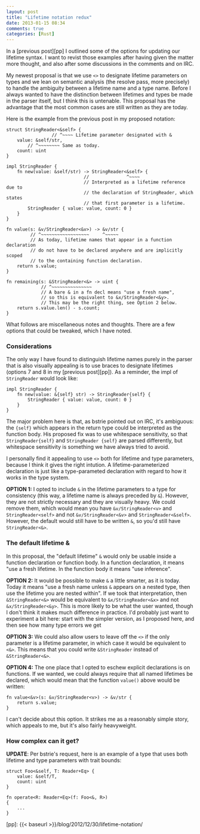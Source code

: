 ```yaml
---
layout: post
title: "Lifetime notation redux"
date: 2013-01-15 08:34
comments: true
categories: [Rust]
---
```


In a [previous post][pp] I outlined some of the options for updating our
lifetime syntax.  I want to revist those examples after having given
the matter more thought, and also after some discussions in the
comments and on IRC.

My newest proposal is that we use `<>` to designate lifetime
parameters on types and we lean on semantic analysis (the resolve
pass, more precisely) to handle the ambiguity between a lifetime name
and a type name.  Before I always wanted to have the distinction
between lifetimes and types be made in the parser itself, but I think
this is untenable.  This proposal has the advantage that the most
common cases are still written as they are today.

Here is the example from the previous post in my proposed notation:

    struct StringReader<&self> {
                     // ^~~~~ Lifetime parameter designated with &
        value: &self/str,
            // ^~~~~~~~~ Same as today.
        count: uint
    }
    
    impl StringReader {
        fn new(value: &self/str) -> StringReader<&self> {
                                 //              ^~~~~
                                 // Interpreted as a lifetime reference due to
                                 // the declaration of StringReader, which states
                                 // that first parameter is a lifetime.
            StringReader { value: value, count: 0 }
        }
    }
    
    fn value(s: &v/StringReader<&v>) -> &v/str {
             // ^~~~~~~~~~~~~~~~~~~     ^~~~~~
             // As today, lifetime names that appear in a function declaration
             // do not have to be declared anywhere and are implicitly scoped
             // to the containing function declaration.
        return s.value;
    }

    fn remaining(s: &StringReader<&> -> uint {
                 // ^~~~~~~~~~~~~~~~
                 // A bare & in a fn decl means "use a fresh name",
                 // so this is equivalent to &x/StringReader<&y>.
                 // This may be the right thing, see Option 2 below.
        return s.value.len() - s.count;
    }
    
What follows are miscellaneous notes and thoughts.  There are a few
options that could be tweaked, which I have noted.
    
### Considerations

The only way I have found to distinguish lifetime names purely in the
parser that is also visually appealing is to use braces to designate
lifetimes (options 7 and 8 in my [previous post][pp]).  As a reminder,
the impl of `StringReader` would look like:

    impl StringReader {
        fn new(value: &{self} str) -> StringReader{self} {
            StringReader { value: value, count: 0 }
        }
    }

The major problem here is that, as bstrie pointed out on IRC, it's
ambiguous: the `{self}` which appears in the return type could be
interpreted as the function body.  His proposed fix was to use
whitespace sensitivity, so that `StringReader{self}` and `StringReader
{self}` are parsed differently, but whitespace sensitivity is
something we have always tried to avoid.

I personally find it appealing to use `<>` both for lifetime and type
parameters, because I think it gives the right intution.  A
lifetime-parameterized declaration is just like a type-parameted
declaration with regard to how it works in the type system.

**OPTION 1:** I opted to include `&` in the lifetime parameters to a
type for consistency (this way, a lifetime name is always preceded by
`&`).  However, they are not strictly necessary and they are visually
heavy.  We could remove them, which would mean you have
`&v/StringReader<v>` and `StringReader<self>` and not
`&v/StringReader<&v>` and `StringReader<&self>`.  However, the default
would still have to be written `&`, so you'd still have
`StringReader<&>`.

### The default lifetime &

In this proposal, the "default lifetime" `&` would only be usable
inside a function declaration or function body.  In a function
declaration, it means "use a fresh lifetime.  In the function body it
means "use inference".

**OPTION 2:** It would be possible to make `&` a little smarter, as it
is today.  Today it means "use a fresh name unless `&` appears on a
nested type, then use the lifetime you are nested within".  If we took
that interpretation, then `&StringReader<&>` would be equivalent to
`&x/StringReader<&x>` and not `&x/StringReader<&y>`.  This is more
likely to be what the user wanted, though I don't think it makes much
difference in practice.  I'd probably just want to experiment a bit
here: start with the simpler version, as I proposed here, and then see
how many type errors we get

**OPTION 3:** We could also allow users to leave off the `<>` if the
only parameter is a lifetime parameter, in which case it would be
equivalent to `<&>`.  This means that you could write `&StringReader`
instead of `&StringReader<&>`.

**OPTION 4:** The one place that I opted to eschew explicit declarations
is on functions.  If we wanted, we could always require that all named
lifetimes be declared, which would mean that the function `value()`
above would be written:

    fn value<&v>(s: &v/StringReader<v>) -> &v/str {
        return s.value;
    }

I can't decide about this option.  It strikes me as a reasonably
simple story, which appeals to me, but it's also fairly heavyweight.

### How complex can it get?

**UPDATE**: Per bstrie's request, here is an example of a type that
uses both lifetime and type parameters with trait bounds:

    struct Foo<&self, T: Reader+Eq> {
        value: &self/T,
        count: uint
    }
    
    fn operate<R: Reader+Eq>(f: Foo<&, R>)
    {
        ...
    }


[pp]: {{< baseurl >}}/blog/2012/12/30/lifetime-notation/

